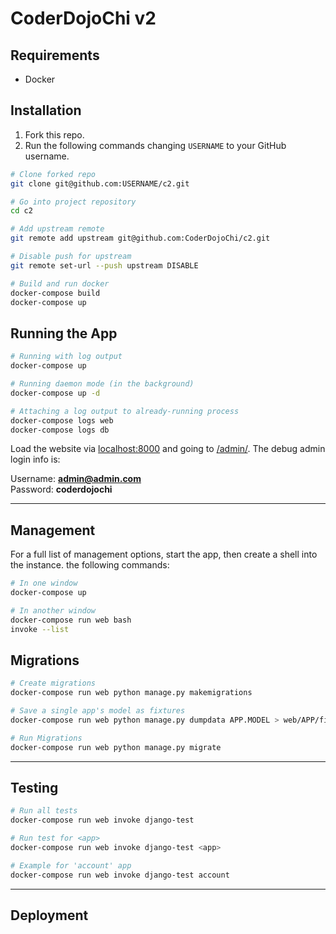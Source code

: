# CoderDojoChi v2

## Requirements
- Docker

## Installation
1. Fork this repo.
2. Run the following commands changing `USERNAME` to your GitHub username.

```bash
# Clone forked repo
git clone git@github.com:USERNAME/c2.git

# Go into project repository
cd c2

# Add upstream remote
git remote add upstream git@github.com:CoderDojoChi/c2.git

# Disable push for upstream
git remote set-url --push upstream DISABLE

# Build and run docker
docker-compose build
docker-compose up
```

## Running the App

```bash
# Running with log output
docker-compose up

# Running daemon mode (in the background)
docker-compose up -d

# Attaching a log output to already-running process
docker-compose logs web
docker-compose logs db
```

Load the website via [localhost:8000](http://localhost:8000) and going to [/admin/](http://localhost:8000/admin). The debug admin login info is:

Username: **admin@admin.com**\
Password: **coderdojochi**

---

## Management
For a full list of management options, start the app, then create a shell into the instance. the following commands:

```bash
# In one window
docker-compose up

# In another window
docker-compose run web bash
invoke --list
```

## Migrations
```bash
# Create migrations
docker-compose run web python manage.py makemigrations

# Save a single app's model as fixtures
docker-compose run web python manage.py dumpdata APP.MODEL > web/APP/fixtures/MODEL.json

# Run Migrations
docker-compose run web python manage.py migrate

```

---

## Testing
```bash
# Run all tests
docker-compose run web invoke django-test

# Run test for <app>
docker-compose run web invoke django-test <app>

# Example for 'account' app
docker-compose run web invoke django-test account
```

---

## Deployment
```bash
```

